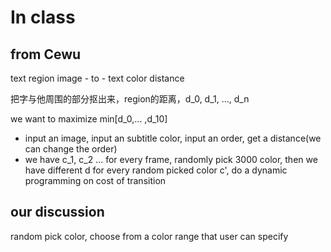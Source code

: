 # In class

## from Cewu

text region image - to - text color distance

把字与他周围的部分抠出来，region的距离，d_0, d_1, ..., d_n

we want to maximize min[d_0,... ,d_10]

- input an image, input an subtitle color, input an order, get a distance(we can change the order)
- we have c_1, c_2 ... for every frame, randomly pick 3000 color,
  then we have different d for every random picked color c',
  do a dynamic programming on cost of transition

## our discussion

random pick color, choose from a color range that user can specify
